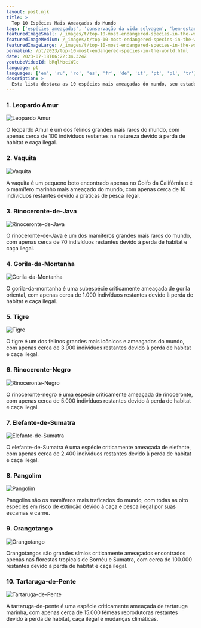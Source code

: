 ```yaml
---
layout: post.njk
title: >
  Top 10 Espécies Mais Ameaçadas do Mundo
tags: ['espécies ameaçadas', 'conservação da vida selvagem', 'bem-estar animal']
featuredImageSmall: /_images/t/top-10-most-endangered-species-in-the-world-cover-pt-small.webp
featuredImageMedium: /_images/t/top-10-most-endangered-species-in-the-world-cover-pt-medium.webp
featuredImageLarge: /_images/t/top-10-most-endangered-species-in-the-world-cover-pt-large.webp
permalink: /pt/2023/top-10-most-endangered-species-in-the-world.html
date: 2023-07-18T06:22:34.324Z
youtubeVideoId: bRqlMociWCc
language: pt
languages: ['en', 'ru', 'ro', 'es', 'fr', 'de', 'it', 'pt', 'pl', 'tr']
description: >
  Esta lista destaca as 10 espécies mais ameaçadas do mundo, seu estado populacional atual e as razões para seu declínio.
---
```


### 1. Leopardo Amur

![Leopardo Amur](/_images/c/cc3a11b251491956211ed376dc2fb2dc-medium.webp)

O leopardo Amur é um dos felinos grandes mais raros do mundo, com apenas cerca de 100 indivíduos restantes na natureza devido à perda de habitat e caça ilegal.

### 2. Vaquita

![Vaquita](/_images/d/d5fe3d2e527448a3e29d4c8637a333de-medium.webp)

A vaquita é um pequeno boto encontrado apenas no Golfo da Califórnia e é o mamífero marinho mais ameaçado do mundo, com apenas cerca de 10 indivíduos restantes devido a práticas de pesca ilegal.

### 3. Rinoceronte-de-Java

![Rinoceronte-de-Java](/_images/3/3ca669e528785c1549784ee5cc7cd6e6-medium.webp)

O rinoceronte-de-Java é um dos mamíferos grandes mais raros do mundo, com apenas cerca de 70 indivíduos restantes devido à perda de habitat e caça ilegal.

### 4. Gorila-da-Montanha

![Gorila-da-Montanha](/_images/f/fa8004b0ece46fd39f8eb06a61c26a16-medium.webp)

O gorila-da-montanha é uma subespécie criticamente ameaçada de gorila oriental, com apenas cerca de 1.000 indivíduos restantes devido à perda de habitat e caça ilegal.

### 5. Tigre

![Tigre](/_images/a/a3cf49dc2a4817e8ca1250723a4a5862-medium.webp)

O tigre é um dos felinos grandes mais icônicos e ameaçados do mundo, com apenas cerca de 3.900 indivíduos restantes devido à perda de habitat e caça ilegal.

### 6. Rinoceronte-Negro

![Rinoceronte-Negro](/_images/0/0942e9a05a323d267a1ecab58aaf93f0-medium.webp)

O rinoceronte-negro é uma espécie criticamente ameaçada de rinoceronte, com apenas cerca de 5.000 indivíduos restantes devido à perda de habitat e caça ilegal.

### 7. Elefante-de-Sumatra

![Elefante-de-Sumatra](/_images/a/a4d66fc0abcc5b7e0222cf5e791f6fe9-medium.webp)

O elefante-de-Sumatra é uma espécie criticamente ameaçada de elefante, com apenas cerca de 2.400 indivíduos restantes devido à perda de habitat e caça ilegal.

### 8. Pangolim

![Pangolim](/_images/4/4bb634f3057f62c027ef273596a820d5-medium.webp)

Pangolins são os mamíferos mais traficados do mundo, com todas as oito espécies em risco de extinção devido à caça e pesca ilegal por suas escamas e carne.

### 9. Orangotango

![Orangotango](/_images/c/cb2a1a4735ba90a0de8e425b4960aafb-medium.webp)

Orangotangos são grandes símios criticamente ameaçados encontrados apenas nas florestas tropicais de Bornéu e Sumatra, com cerca de 100.000 restantes devido à perda de habitat e caça ilegal.

### 10. Tartaruga-de-Pente

![Tartaruga-de-Pente](/_images/d/d9bab50fc8d90bf22573918dc45a4551-medium.webp)

A tartaruga-de-pente é uma espécie criticamente ameaçada de tartaruga marinha, com apenas cerca de 15.000 fêmeas reprodutoras restantes devido à perda de habitat, caça ilegal e mudanças climáticas.

